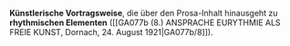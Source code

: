
**Künstlerische Vortragsweise**, die über den Prosa-Inhalt hinausgeht zu **rhythmischen Elementen** ([[GA077b (8.) ANSPRACHE EURYTHMIE ALS FREIE KUNST, Dornach, 24. August 1921|GA077b/8]]).
